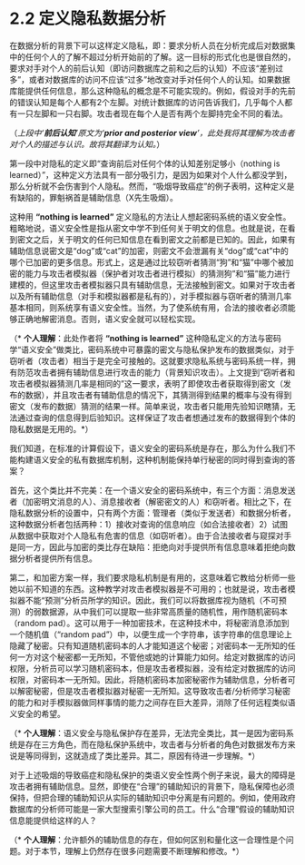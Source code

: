 # 2.2 定义隐私数据分析

在数据分析的背景下可以这样定义隐私，即：要求分析人员在分析完成后对数据集中的任何个人的了解不超过分析开始前的了解。这一目标的形式化也是很自然的，要求对手对个人的前后认知（即访问数据库之前和之后的认知）不应该“差别过多”，或者对数据库的访问不应该“过多”地改变对手对任何个人的认知。如果数据库能提供任何信息，那么这种隐私的概念是不可能实现的。例如，假设对手的先前的错误认知是每个人都有2个左脚。对统计数据库的访问告诉我们，几乎每个人都有一只左脚和一只右脚。攻击者现在每个人是否有两个左脚持完全不同的看法。  

（*上段中‘**前后认知**’原文为‘**prior and posterior view**’，此处我将其理解为攻击者对个人的描述与认识。故将其翻译为认知。*） 

第一段中对隐私的定义即“查询前后对任何个体的认知差别足够小（nothing is learned）”，这种定义方法具有一部分吸引力，是因为如果对个人什么都没学到，那么分析就不会伤害到个人隐私。然而，“吸烟导致癌症”的例子表明，这种定义是有缺陷的，罪魁祸首是辅助信息（X先生吸烟）。   

这种用 **“nothing is learned”** 定义隐私的方法让人想起密码系统的语义安全性。粗略地说，语义安全性是指从密文中学不到任何关于明文的信息。也就是说，在看到密文之后，关于明文的任何已知信息在看到密文之前都是已知的。因此，如果有辅助信息说密文是“dog”或“cat”的加密，则密文不会泄漏有关“dog”或“cat”中的哪个已加密的更多信息。形式上，这是通过比较窃听者猜测“狗”和“猫”中哪个被加密的能力与攻击者模拟器（保护者对攻击者进行模拟）的猜测狗”和“猫”能力进行建模的，但这里攻击者模拟器只具有辅助信息，无法接触到密文。如果对于攻击者以及所有辅助信息（对手和模拟器都是私有的），对手模拟器与窃听者的猜测几率基本相同，则系统享有语义安全性。当然，为了使系统有用，合法的接收者必须能够正确地解密消息。否则，语义安全就可以轻松实现。

（* **个人理解**：此处作者将 **“nothing is learned”** 这种隐私定义的方法与密码学“语义安全”做类比，密码系统中可暴露的密文与隐私保护发布的数据类似，对于窃听者（攻击者）相当于是完全可接触的。这就要求隐私系统与密码系统一样，拥有防范攻击者拥有辅助信息进行攻击的能力（背景知识攻击）。上文提到“窃听者和攻击者模拟器猜测几率是相同的”这一要求，表明了即使攻击者获取得到密文（发布的数据），并且攻击者有辅助信息的情况下，其猜测得到结果的概率与没有得到密文（发布的数据）猜测的结果一样。简单来说，攻击者只能用先验知识瞎猜，无法通过查询的信息得到后验知识。这样保证了攻击者想通过发布的数据得到个体的隐私数据是无用的。*）  

我们知道，在标准的计算假设下，语义安全的密码系统是存在，那么为什么我们不能构建语义安全的私有数据库机制，这种机制能保持单行秘密的同时得到查询的答案？  

首先，这个类比并不完美：在一个语义安全的密码系统中，有三个方面：消息发送者（加密明文消息的人）、消息接收者（解密密文的人）和窃听者。相比之下，在隐私数据分析的设置中，只有两个方面：管理者（类似于发送者）和数据分析者，这种数据分析者包括两种：1）接收对查询的信息响应（如合法接收者）2）试图从数据中获取对个人隐私有危害的信息（如窃听者）。由于合法接收者与窥探对手是同一方，因此与加密的类比存在缺陷：拒绝向对手提供所有信息意味着拒绝向数据分析者提供所有信息。

第二，和加密方案一样，我们要求隐私机制是有用的，这意味着它教给分析师一些她以前不知道的东西。这种教学对攻击者模拟器是不可用的；也就是说，攻击者模拟器不能“预测”分析员所学的知识。因此，我们可以将数据库视为随机（不可预测）的弱数据源，从中我们可以提取一些非常高质量的随机性，用作随机密码本（random pad）。这可以用于一种加密技术，在这种技术中，将秘密消息添加到一个随机值（“random pad”）中，以便生成一个字符串，该字符串的信息理论上隐藏了秘密。只有知道随机密码本的人才能知道这个秘密；对密码本一无所知的任何一方对这个秘密都一无所知，不管他或她的计算能力如何。给定对数据库的访问权限，分析员可以学习随机密码本，但是攻击者模拟器，没有给定对数据库的访问权限，对密码本一无所知。因此，将随机密码本加密秘密作为辅助信息，分析者可以解密秘密，但是攻击者模拟器对秘密一无所知。这导致攻击者/分析师学习秘密的能力和对手模拟器做同样事情的能力之间存在巨大差异，消除了任何远程类似语义安全的希望。  

（* **个人理解**：语义安全与隐私保护存在差异，无法完全类比，其一是因为密码系统是存在三方角色，而在隐私保护系统中，攻击者与分析者的角色对数据发布方来说是等同得到，这就造成了类比差异。其二，原因有待进一步理解。*）

对于上述吸烟的导致癌症和隐私保护的类语义安全性两个例子来说，最大的障碍是攻击者拥有辅助信息。显然，即使在“合理”的辅助知识的背景下，隐私保障也必须保持，但把合理的辅助知识从实际的辅助知识中分离是有问题的。例如，使用政府数据库的分析师可能是一家大型搜索引擎公司的员工。什么“合理”假设的辅助知识信息能提供给这样的人？

（* **个人理解**：允许额外的辅助信息的存在，但如何区别和量化这一合理性是个问题。对于本节，理解上仍然存在很多问题需要不断理解和修改。*）
